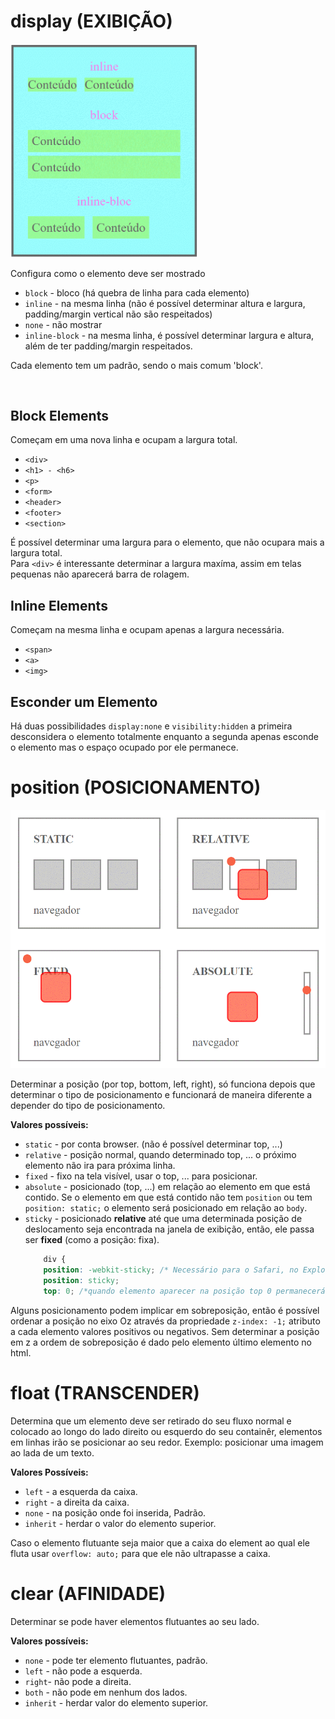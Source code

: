 # display  (EXIBIÇÃO)

<img src="../imagens/display.gif" width="300px"/>

Configura como o elemento deve ser mostrado
* `block` - bloco (há quebra de linha para cada elemento)
* `inline` - na mesma linha  (não é possível determinar altura e largura, padding/margin vertical não são respeitados)
* `none` - não mostrar
* `inline-block` - na mesma linha, é possível determinar largura e altura, além de ter padding/margin respeitados.

Cada elemento tem um padrão, sendo o mais comum 'block'.

<br/>

## Block Elements

Começam em uma nova linha e ocupam a largura total.

* `<div>`
* `<h1> - <h6>`
* `<p>`
* `<form>`
* `<header>`
* `<footer>`
* `<section>`

É possível determinar uma largura para o elemento, que não ocupara mais a largura total.  
Para `<div>` é interessante determinar a largura maxíma, assim em telas pequenas não aparecerá barra de rolagem. 

## Inline Elements

Começam na mesma linha e ocupam apenas a largura necessária.

* `<span>`
* `<a>`
* `<img>`

## Esconder um Elemento

Há duas possibilidades `display:none` e `visibility:hidden` a primeira desconsidera o elemento totalmente enquanto a segunda apenas esconde o elemento mas o espaço ocupado por ele permanece.

# position (POSICIONAMENTO)

<img src="../imagens/position.gif" />

Determinar a posição (por top, bottom, left, right), só funciona depois que determinar o tipo de posicionamento e funcionará de maneira diferente a depender do tipo de posicionamento.

**Valores possíveis:**
* `static` - por conta browser. (não é possível determinar top, ...)
* `relative` - posição normal, quando determinado top, ... o próximo elemento não ira para próxima linha.
* `fixed` - fixo na tela visível, usar o top, ... para posicionar.
* `absolute` - posicionado (top, ...) em relação ao elemento em que está contido. Se o elemento em que está contido não tem `position` ou tem `position: static;` o elemento será posicionado em relação ao `body`.
* `sticky` - posicionado **relative** até que uma determinada posição de deslocamento seja encontrada na janela de exibição, então, ele passa ser **fixed** (como a posição: fixa).
    ```css
        div {
        position: -webkit-sticky; /* Necessário para o Safari, no Explore não funciona */
        position: sticky;
        top: 0; /*quando elemento aparecer na posição top 0 permanecerá fixo */
    ```

Alguns posicionamento podem implicar em sobreposição, então é possível ordenar a posição no eixo Oz através da propriedade `z-index: -1;` atributo a cada elemento valores positivos ou negativos. Sem determinar a posição em z a ordem de sobreposição é dado pelo elemento último elemento no html.

# float (TRANSCENDER)

Determina que um elemento deve ser retirado do seu fluxo normal e colocado ao longo do lado direito ou esquerdo do seu containêr, elementos em linhas irão se posicionar ao seu redor.
Exemplo: posicionar uma imagem ao lada de um texto.

**Valores Possíveis:**
* `left` - a esquerda da caixa.
* `right` - a direita da caixa.
* `none` - na posição onde foi inserida, Padrão.
* `inherit` - herdar o valor do elemento superior.

Caso o elemento flutuante seja maior que a caixa do element ao qual ele fluta usar `overflow: auto;` para que ele não ultrapasse a caixa.

# clear (AFINIDADE)

Determinar se pode haver elementos flutuantes ao seu lado.

**Valores possíveis:**
* `none` - pode ter elemento flutuantes, padrão.
* `left` - não pode a esquerda.
* `right`- não pode a direita.
* `both` - não pode em nenhum dos lados.
* `inherit` - herdar valor do elemento superior.